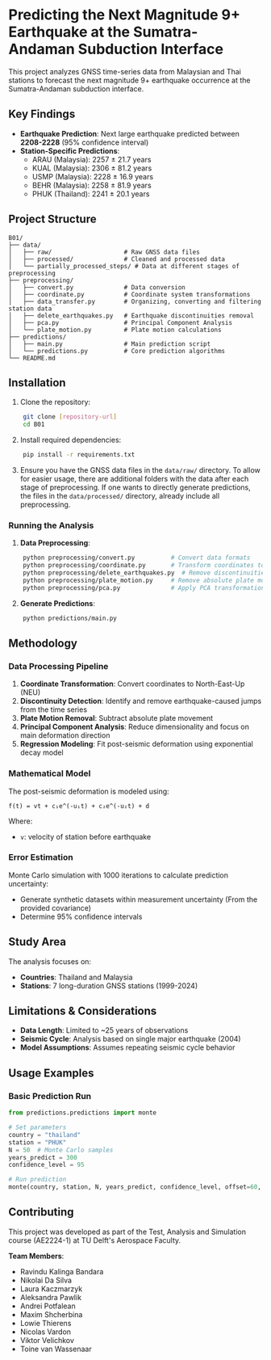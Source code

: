 # Predicting the Next Magnitude 9+ Earthquake at the Sumatra-Andaman Subduction Interface


This project analyzes GNSS time-series data from Malaysian and Thai stations to forecast the next magnitude 9+ 
earthquake occurrence at the Sumatra-Andaman subduction interface. 

## Key Findings

- **Earthquake Prediction**: Next large earthquake predicted between **2208-2228** (95% confidence interval)
- **Station-Specific Predictions**:
  - ARAU (Malaysia): 2257 ± 21.7 years
  - KUAL (Malaysia): 2306 ± 81.2 years
  - USMP (Malaysia): 2228 ± 16.9 years
  - BEHR (Malaysia): 2258 ± 81.9 years
  - PHUK (Thailand): 2241 ± 20.1 years

## Project Structure

```
B01/
├── data/
│   ├── raw/                    # Raw GNSS data files
│   ├── processed/              # Cleaned and processed data
│   └── partially_processed_steps/ # Data at different stages of preprocessing 
├── preprocessing/
│   ├── convert.py              # Data conversion
│   ├── coordinate.py           # Coordinate system transformations
│   ├── data_transfer.py        # Organizing, converting and filtering station data
│   ├── delete_earthquakes.py   # Earthquake discontinuities removal
│   ├── pca.py                  # Principal Component Analysis
│   └── plate_motion.py         # Plate motion calculations
├── predictions/
│   ├── main.py                 # Main prediction script
│   └── predictions.py          # Core prediction algorithms
└── README.md
```


## Installation

1. Clone the repository:
```bash
    git clone [repository-url]
    cd B01
```

2. Install required dependencies:
```bash
    pip install -r requirements.txt
```

3. Ensure you have the GNSS data files in the `data/raw/` directory. To allow for easier usage, there are additional 
folders with the data after each stage of preprocessing. If one wants to directly generate predictions, the files 
in the `data/processed/` directory, already include all preprocessing. 

### Running the Analysis

1. **Data Preprocessing**:
```bash
    python preprocessing/convert.py          # Convert data formats
    python preprocessing/coordinate.py       # Transform coordinates to NEU
    python preprocessing/delete_earthquakes.py  # Remove discontinuities
    python preprocessing/plate_motion.py     # Remove absolute plate motion
    python preprocessing/pca.py              # Apply PCA transformation
```

2. **Generate Predictions**:
```bash
    python predictions/main.py
```

## Methodology

### Data Processing Pipeline

1. **Coordinate Transformation**: Convert coordinates to North-East-Up (NEU)
2. **Discontinuity Detection**: Identify and remove earthquake-caused jumps from the time series
3. **Plate Motion Removal**: Subtract absolute plate movement
4. **Principal Component Analysis**: Reduce dimensionality and focus on main deformation direction
5. **Regression Modeling**: Fit post-seismic deformation using exponential decay model

### Mathematical Model

The post-seismic deformation is modeled using:

```
f(t) = vt + c₁e^(-u₁t) + c₂e^(-u₂t) + d
```

Where:
- `v`: velocity of station before earthquake

### Error Estimation

Monte Carlo simulation with 1000 iterations to calculate prediction uncertainty:
- Generate synthetic datasets within measurement uncertainty (From the provided covariance)
- Determine 95% confidence intervals

## Study Area

The analysis focuses on:
- **Countries**: Thailand and Malaysia
- **Stations**: 7 long-duration GNSS stations (1999-2024)

## Limitations & Considerations

- **Data Length**: Limited to ~25 years of observations
- **Seismic Cycle**: Analysis based on single major earthquake (2004)
- **Model Assumptions**: Assumes repeating seismic cycle behavior

## Usage Examples

### Basic Prediction Run

```python
from predictions.predictions import monte

# Set parameters
country = "thailand"
station = "PHUK"
N = 50  # Monte Carlo samples
years_predict = 300
confidence_level = 95

# Run prediction
monte(country, station, N, years_predict, confidence_level, offset=60, pred_pos=4)
```

## Contributing

This project was developed as part of the Test, Analysis and Simulation course (AE2224-1) at TU Delft's Aerospace Faculty. 

**Team Members**:
- Ravindu Kalinga Bandara
- Nikolai Da Silva
- Laura Kaczmarzyk
- Aleksandra Pawlik
- Andrei Potfalean
- Maxim Shcherbina
- Lowie Thierens
- Nicolas Vardon
- Viktor Velichkov
- Toine van Wassenaar
